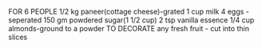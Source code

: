 FOR 6 PEOPLE
1/2 kg paneer(cottage cheese)-grated
1 cup milk
4 eggs -seperated
150 gm powdered sugar(1 1/2 cup)
2 tsp vanilla essence
1/4 cup almonds-ground to a powder
       TO DECORATE
any fresh fruit - cut into thin slices

